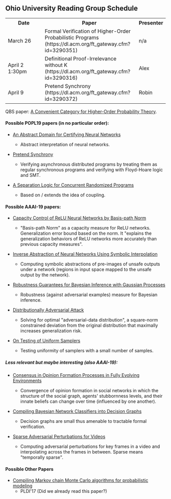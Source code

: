 ## Ohio University Reading Group Schedule

<table>
  <tr>
    <th width="100"> Date </th>
    <th> Paper </th>
    <th> Presenter </th>
  </tr>
  <tr>
    <td> March 26 </td>
    <td> Formal Verification of Higher-Order Probabilistic Programs (https://dl.acm.org/ft_gateway.cfm?id=3290351) </td>
    <td> n/a </td>
  </tr>
  <tr>
    <td> April 2 1:30pm </td>
    <td> Definitional Proof-Irrelevance without K (https://dl.acm.org/ft_gateway.cfm?id=3290316) </td>
    <td> Alex </td>
  </tr>
  <tr>
    <td> April 9 </td>
    <td> Pretend Synchrony (https://dl.acm.org/ft_gateway.cfm?id=3290372) </td>
    <td> Robin </td>
  </tr>
</table>

QBS paper: [A Convenient Category for Higher-Order Probability Theory](https://arxiv.org/pdf/1701.02547.pdf).

#### Possible POPL19 papers (in no particular order):

* [An Abstract Domain for Certifying Neural Networks](https://dl.acm.org/ft_gateway.cfm?id=3290354)
    * Abstract interpretation of neural networks.

* [Pretend Synchrony](https://dl.acm.org/ft_gateway.cfm?id=3290372)
    * Verifying asynchronous distributed programs by treating them as regular synchronous programs and verifying with Floyd-Hoare logic and SMT.

* [A Separation Logic for Concurrent Randomized Programs](https://dl.acm.org/ft_gateway.cfm?id=3290377)
    * Based on / extends the idea of coupling.


#### Possible AAAI-19 papers:

* [Capacity Control of ReLU Neural Networks by Basis-path Norm](https://www.aaai.org/Papers/AAAI/2019/AAAI-ZhengS.1575.pdf)
    * "Basis-path Norm" as a capacity measure for ReLU networks. Generalization error bound based on the norm. It "explains the generalization behaviors of ReLU networks more accurately than previous capacity measures".

* [Inverse Abstraction of Neural Networks Using Symbolic Interpolation](https://www.aaai.org/Papers/AAAI/2019/AAAI-DathathriS.3732.pdf)
    * Computing symbolic abstractions of pre-images of unsafe outputs under a network (regions in input space mapped to the unsafe output by the network).

* [Robustness Guarantees for Bayesian Inference with Gaussian Processes](https://www.aaai.org/Papers/AAAI/2019/AAAI-CardelliL.5988.pdf)
    * Robustness (against adversarial examples) measure for Bayesian inference. 

* [Distributionally Adversarial Attack](https://www.aaai.org/Papers/AAAI/2019/AAAI-ZhengTianhang.602.pdf)
    * Solving for optimal "adversarial-data distribution", a square-norm constrained deviation from the original distribution that maximally increases generalization risk. 

* [On Testing of Uniform Samplers](https://www.aaai.org/Papers/AAAI/2019/AAAI-ChakrabortySourav.652.pdf)
    * Testing uniformity of samplers with a small number of samples.


##### Less relevant but maybe interesting (also AAAI-19):

* [Consensus in Opinion Formation Processes in Fully Evolving Environments](https://www.aaai.org/Papers/AAAI/2019/AAAI-AulettaV.6390.pdf)
    * Convergence of opinion formation in social networks in which the structure of the social graph, agents' stubbornness levels, and their innate beliefs can change over time (influenced by one another).

* [Compiling Bayesian Network Classifiers into Decision Graphs](https://www.aaai.org/Papers/AAAI/2019/AAAI-ShihA.4035.pdf)
    * Decision graphs are small thus amenable to tractable formal verification.

* [Sparse Adversarial Perturbations for Videos](https://www.aaai.org/Papers/AAAI/2019/AAAI-WeiX.2649.pdf)
    * Computing adversarial perturbations for key frames in a video and interpolating across the frames in between. Sparse means "temporally sparse".
    
#### Possible Other Papers

* [Compiling Markov chain Monte Carlo algorithms for probabilistic modeling](http://www.cs.cornell.edu/~jgm/papers/pldi17.pdf)
    * PLDI'17 (Did we already read this paper?)
